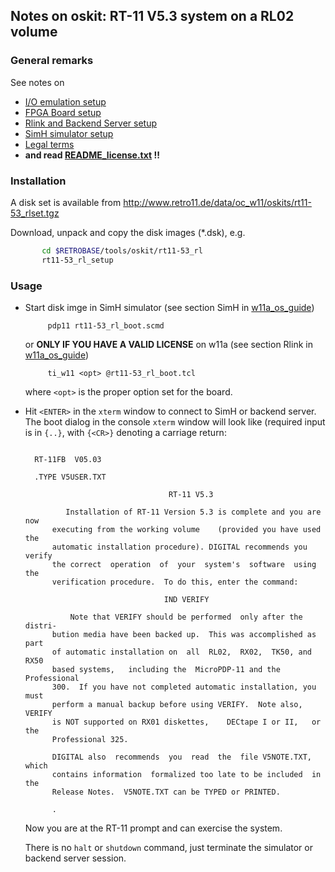 ## Notes on oskit: RT-11 V5.3 system on a RL02 volume

### General remarks
See notes on
- [I/O emulation setup](../../../doc/w11a_io_emulation.md)
- [FPGA Board setup](../../../doc/w11a_board_connection.md)
- [Rlink and Backend Server setup](../../../doc/w11a_backend_setup.md)
- [SimH simulator setup](../../../doc/w11a_simh_setup.md)
- [Legal terms](../../../doc/w11a_os_guide.md)
- **and read [README_license.txt](README_license.txt) !!**

### Installation
A disk set is available from
http://www.retro11.de/data/oc_w11/oskits/rt11-53_rlset.tgz

Download, unpack and copy the disk images (*.dsk), e.g.
```bash
       cd $RETROBASE/tools/oskit/rt11-53_rl
       rt11-53_rl_setup
```

### Usage

- Start disk imge in SimH simulator (see section SimH in
  [w11a_os_guide](../../../doc/w11a_os_guide.md#user-content-simh))
  ```
       pdp11 rt11-53_rl_boot.scmd
  ```

  or **ONLY IF YOU HAVE A VALID LICENSE** on w11a (see section Rlink in
  [w11a_os_guide](../../../doc/w11a_os_guide.md#user-content-rlink))
  ```
       ti_w11 <opt> @rt11-53_rl_boot.tcl
  ```

  where `<opt>` is the proper option set for the board.

- Hit `<ENTER>` in the `xterm` window to connect to SimH or backend server.
     The boot dialog in the console `xterm` window will look like
     (required input is in `{..}`, with `{<CR>}` denoting a carriage return:
  ```

    RT-11FB  V05.03  

    .TYPE V5USER.TXT

                                  RT-11 V5.3

           Installation of RT-11 Version 5.3 is complete and you are now
        executing from the working volume    (provided you have used the
        automatic installation procedure). DIGITAL recommends you verify
        the correct  operation  of  your  system's  software  using  the
        verification procedure.  To do this, enter the command:

                                 IND VERIFY

            Note that VERIFY should be performed  only after the distri-
        bution media have been backed up.  This was accomplished as part
        of automatic installation on  all  RL02,  RX02,  TK50, and  RX50
        based systems,   including the  MicroPDP-11 and the Professional
        300.  If you have not completed automatic installation, you must
        perform a manual backup before using VERIFY.  Note also,  VERIFY
        is NOT supported on RX01 diskettes,    DECtape I or II,   or the
        Professional 325.

        DIGITAL also  recommends  you  read  the  file V5NOTE.TXT, which
        contains information  formalized too late to be included  in the
        Release Notes.  V5NOTE.TXT can be TYPED or PRINTED.
       
        .
  ```

  Now you are at the RT-11 prompt and can exercise the system.

  There is no `halt` or `shutdown` command, just terminate the 
  simulator or backend server session.
